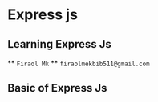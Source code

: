 # Express js

## Learning Express Js

** `Firaol Mk`
** `firaolmekbib511@gmail.com`

## Basic of Express Js
